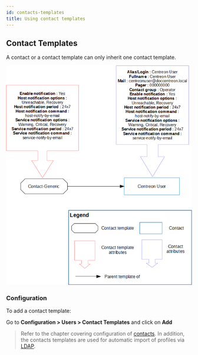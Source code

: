 ```yaml
---
id: contacts-templates
title: Using contact templates
---
```


## Contact Templates

A contact or a contact template can only inherit one contact template.

![image](../../assets/configuration/09contactmodel.png)

### Configuration

To add a contact template:

Go to **Configuration > Users > Contact Templates** and click
on **Add**

> Refer to the chapter covering configuration of
> [contacts](contacts-create). In addition, the contacts
> templates are used for automatic import of profiles via
> [LDAP](../../administration/parameters/ldap).
